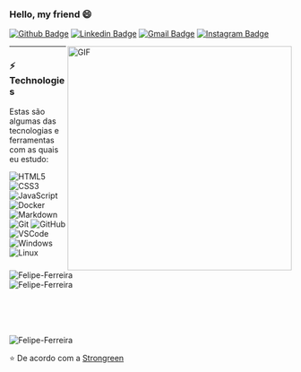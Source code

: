### Hello, my friend 😄

[![Github Badge](https://img.shields.io/badge/-Github-000?style=flat-square&logo=Github&logoColor=white&link=https://github.com/FNetoF)](https://github.com/FNetoF)
[![Linkedin Badge](https://img.shields.io/badge/-LinkedIn-blue?style=flat-square&logo=Linkedin&logoColor=white&link=https://www.linkedin.com/in/felipe-fe/)](https://www.linkedin.com/in/felipe-fe/)
[![Gmail Badge](https://img.shields.io/badge/-Gmail-c14438?style=flat-square&logo=Gmail&logoColor=white&link=mailto:netofelipeferreira1@gmail.com)](netofelipeferreira1@gmail.com)
[![Instagram Badge](https://img.shields.io/badge/-Instagram-violet?style=flat-square&logo=Instagram&logoColor=white&link=https://www.instagram.com/felipeneto69/)](https://www.instagram.com/felipeneto69/)

<img align="right" alt="GIF" src="https://octocat-generator-assets.githubusercontent.com/my-octocat-1616242393601.png" width="400px" />

<hr>

### ⚡ Technologies

Estas são algumas das tecnologias e ferramentas com as quais eu estudo: 

![HTML5](https://img.shields.io/badge/-HTML5-E34F26?style=flat-square&logo=html5&logoColor=white)
![CSS3](https://img.shields.io/badge/-CSS3-549FDE?style=flat-square&logo=css3&logoColor=white)
![JavaScript](https://img.shields.io/badge/-JavaScript-F7B93E?style=flat-square&logo=javascript&logoColor=fff)
![Docker](https://img.shields.io/badge/-Docker-2496ED?style=flat-square&logo=docker&logoColor=white)
![Markdown](https://img.shields.io/badge/-Markdown-333333?style=flat&logo=markdown)
![Git](https://img.shields.io/badge/-Git-black?style=flat-square&logo=git)
![GitHub](https://img.shields.io/badge/-GitHub-181717?style=flat-square&logo=github)
![VSCode](https://img.shields.io/badge/-VSCode-0085D1?style=flat-square&logo=visual-studio-code&logoColor=white)
![Windows](https://img.shields.io/badge/-Windows-00ADEF?style=flat-square&logo=windows&logoColor=white)
![Linux](https://img.shields.io/badge/-Linux-16C60C?style=flat-square&logo=linux&logoColor=white)

<img src="https://github-readme-stats.vercel.app/api/top-langs/?username=FNetoF&layout=compact&show_icons=true&theme=dracula" alt="Felipe-Ferreira" />
<br>
<img align="left" src="https://github-readme-stats.vercel.app/api/top-langs/?username=FNetoF&layout=compact&theme=graywhite&title_color=268bd2" alt="Felipe-Ferreira" />
<br><br><br><br><br>
<p align="left"> 
    <img src="https://komarev.com/ghpvc/?username=FNetoF" alt="Felipe-Ferreira" /> 
</p>

⭐️ De acordo com a [Strongreen](https://github.com/Strongreen)
